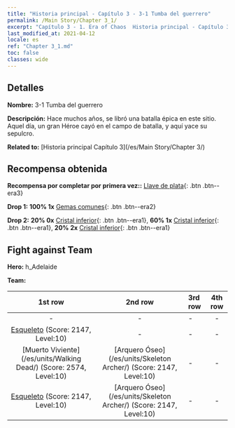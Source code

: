 ```yaml
---
title: "Historia principal - Capítulo 3 - 3-1 Tumba del guerrero"
permalink: /Main Story/Chapter 3_1/
excerpt: "Capítulo 3 - 1. Era of Chaos  Historia principal - Capítulo 3_1. 3-1 Tumba del guerrero"
last_modified_at: 2021-04-12
locale: es
ref: "Chapter 3_1.md"
toc: false
classes: wide
---
```


## Detalles

 **Nombre:** 3-1 Tumba del guerrero

 **Descripción:** Hace muchos años, se libró una batalla épica en este sitio. Aquel día, un gran Héroe cayó en el campo de batalla, y aquí yace su sepulcro.

 **Related to:** [Historia principal Capítulo 3](/es/Main Story/Chapter 3/)

## Recompensa obtenida

 **Recompensa por completar por primera vez::** [Llave de plata](/es/Items/con_693/){: .btn .btn--era3}

 **Drop 1:** **100% 1x** [Gemas comunes](/es/Items/mat_10/){: .btn .btn--era2}

 **Drop 2:** **20% 0x** [Cristal inferior](/es/Items/mat_5/){: .btn .btn--era1}, **60% 1x** [Cristal inferior](/es/Items/mat_5/){: .btn .btn--era1}, **20% 2x** [Cristal inferior](/es/Items/mat_5/){: .btn .btn--era1}


## Fight against Team
 **Hero:** h_Adelaide

 **Team:**


  | 1st row | 2nd row | 3rd row | 4th row |
  |:----:|:----:|:----|:----:|
  | - | - | - | - |
  | [Esqueleto](/es/units/Skeleton/) (Score: 2147, Level:10)  | - | - | - |
  | [Muerto Viviente](/es/units/Walking Dead/) (Score: 2574, Level:10)  | [Arquero Óseo](/es/units/Skeleton Archer/) (Score: 2147, Level:10)  | - | - |
  | [Esqueleto](/es/units/Skeleton/) (Score: 2147, Level:10)  | [Arquero Óseo](/es/units/Skeleton Archer/) (Score: 2147, Level:10)  | - | - |


